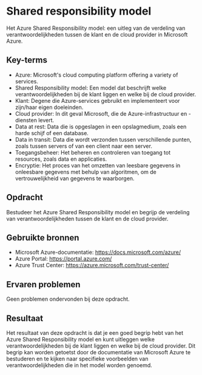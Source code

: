 # Shared responsibility model
Het Azure Shared Responsibility model: een uitleg van de verdeling van verantwoordelijkheden tussen de klant en de cloud provider in Microsoft Azure.

## Key-terms
- Azure: Microsoft's cloud computing platform offering a variety of services.
- Shared Responsibility model: Een model dat beschrijft welke verantwoordelijkheden bij de klant liggen en welke bij de cloud provider.
- Klant: Degene die Azure-services gebruikt en implementeert voor zijn/haar eigen doeleinden.
- Cloud provider: In dit geval Microsoft, die de Azure-infrastructuur en -diensten levert.
- Data at rest: Data die is opgeslagen in een opslagmedium, zoals een harde schijf of een database.
- Data in transit: Data die wordt verzonden tussen verschillende punten, zoals tussen servers of van een client naar een server.
- Toegangsbeheer: Het beheren en controleren van toegang tot resources, zoals data en applicaties.
- Encryptie: Het proces van het omzetten van leesbare gegevens in onleesbare gegevens met behulp van algoritmen, om de vertrouwelijkheid van gegevens te waarborgen.

## Opdracht
Bestudeer het Azure Shared Responsibility model en begrijp de verdeling van verantwoordelijkheden tussen de klant en de cloud provider. 

## Gebruikte bronnen
- Microsoft Azure-documentatie: https://docs.microsoft.com/azure/
- Azure Portal: https://portal.azure.com/
- Azure Trust Center: https://azure.microsoft.com/trust-center/

## Ervaren problemen
Geen problemen ondervonden bij deze opdracht.

## Resultaat
Het resultaat van deze opdracht is dat je een goed begrip hebt van het Azure Shared Responsibility model en kunt uitleggen welke verantwoordelijkheden bij de klant liggen en welke bij de cloud provider. Dit begrip kan worden getoetst door de documentatie van Microsoft Azure te bestuderen en te kijken naar specifieke voorbeelden van verantwoordelijkheden die in het model worden genoemd.